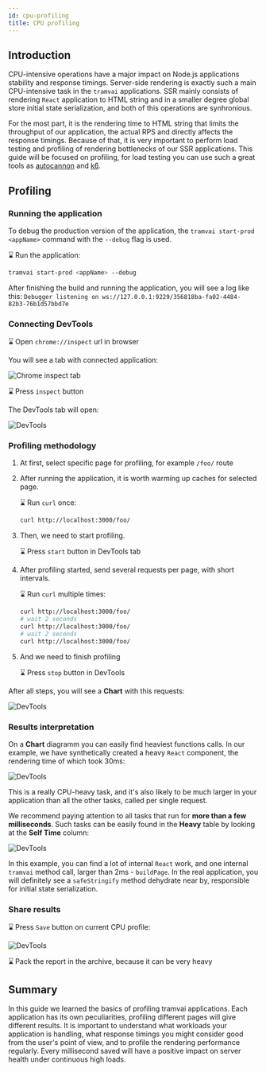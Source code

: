 ```yaml
---
id: cpu-profiling
title: CPU profiling
---
```


## Introduction

CPU-intensive operations have a major impact on Node.js applications stability and response timings. Server-side rendering is exactly such a main CPU-intensive task in the `tramvai` applications. SSR mainly consists of rendering `React` application to HTML string and in a smaller degree global store initial state serialization, and both of this operations are synhronious.

For the most part, it is the rendering time to HTML string that limits the throughput of our application, the actual RPS and directly affects the response timings. Because of that, it is very important to perform load testing and profiling of rendering bottlenecks of our SSR applications. This guide will be focused on profiling, for load testing you can use such a great tools as [autocannon](https://github.com/mcollina/autocannon) and [k6](https://github.com/grafana/k6).

## Profiling

### Running the application

To debug the production version of the application, the `tramvai start-prod <appName>` command with the `--debug` flag is used.

:hourglass: Run the application:

```bash
tramvai start-prod <appName> --debug
```

After finishing the build and running the application, you will see a log like this: `Debugger listening on ws://127.0.0.1:9229/356818ba-fa02-4484-82b3-76b1d57bbd7e`

### Connecting DevTools

:hourglass: Open `chrome://inspect` url in browser

You will see a tab with connected application:

![Chrome inspect tab](/img/guides/cpu-profiling/cpu-profile-1-inspect.png)

:hourglass: Press `inspect` button

The DevTools tab will open:

![DevTools](/img/guides/cpu-profiling/cpu-profile-2-devtools.png)

### Profiling methodology

1. At first, select specific page for profiling, for example `/foo/` route

1. After running the application, it is worth warming up caches for selected page.

   :hourglass: Run `curl` once:

   ```bash
   curl http://localhost:3000/foo/
   ```

1. Then, we need to start profiling.

   :hourglass: Press `start` button in DevTools tab

1. After profiling started, send several requests per page, with short intervals.

   :hourglass: Run `curl` multiple times:

   ```bash
   curl http://localhost:3000/foo/
   # wait 2 seconds
   curl http://localhost:3000/foo/
   # wait 2 seconds
   curl http://localhost:3000/foo/
   ```

1. And we need to finish profiling

   :hourglass: Press `stop` button in DevTools

After all steps, you will see a **Chart** with this requests:

![DevTools](/img/guides/cpu-profiling/cpu-profile-3-result-chart-all.png)

### Results interpretation

On a **Chart** diagramm you can easily find heaviest functions calls. In our example, we have synthetically created a heavy `React` component, the rendering time of which took 30ms:

![DevTools](/img/guides/cpu-profiling/cpu-profile-4-result-chart-extend.png)

This is a really CPU-heavy task, and it's also likely to be much larger in your application than all the other tasks, called per single request.

We recommend paying attention to all tasks that run for **more than a few milliseconds**. Such tasks can be easily found in the **Heavy** table by looking at the **Self Time** column:

![DevTools](/img/guides/cpu-profiling/cpu-profile-5-result-heavy.png)

In this example, you can find a lot of internal `React` work, and one internal `tramvai` method call, larger than 2ms - `buildPage`. In the real application, you will definitely see a `safeStringify` method dehydrate near by, responsible for initial state serialization.

### Share results

:hourglass: Press `Save` button on current CPU profile:

![DevTools](/img/guides/cpu-profiling/cpu-profile-6-result-chart-save.png)

:hourglass: Pack the report in the archive, because it can be very heavy

## Summary

In this guide we learned the basics of profiling tramvai applications. Each application has its own peculiarities, profiling different pages will give different results. It is important to understand what workloads your application is handling, what response timings you might consider good from the user's point of view, and to profile the rendering performance regularly. Every millisecond saved will have a positive impact on server health under continuous high loads.
